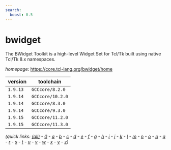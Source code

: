 ```yaml
---
search:
  boost: 0.5
---
```

# bwidget

The BWidget Toolkit is a high-level Widget Set for Tcl/Tk built using native Tcl/Tk 8.x namespaces.

*homepage*: <https://core.tcl-lang.org/bwidget/home>

version | toolchain
--------|----------
``1.9.13`` | ``GCCcore/8.2.0``
``1.9.14`` | ``GCCcore/10.2.0``
``1.9.14`` | ``GCCcore/8.3.0``
``1.9.14`` | ``GCCcore/9.3.0``
``1.9.15`` | ``GCCcore/11.2.0``
``1.9.15`` | ``GCCcore/11.3.0``


*(quick links: [(all)](../index.md) - [0](../0/index.md) - [a](../a/index.md) - [b](../b/index.md) - [c](../c/index.md) - [d](../d/index.md) - [e](../e/index.md) - [f](../f/index.md) - [g](../g/index.md) - [h](../h/index.md) - [i](../i/index.md) - [j](../j/index.md) - [k](../k/index.md) - [l](../l/index.md) - [m](../m/index.md) - [n](../n/index.md) - [o](../o/index.md) - [p](../p/index.md) - [q](../q/index.md) - [r](../r/index.md) - [s](../s/index.md) - [t](../t/index.md) - [u](../u/index.md) - [v](../v/index.md) - [w](../w/index.md) - [x](../x/index.md) - [y](../y/index.md) - [z](../z/index.md))*

